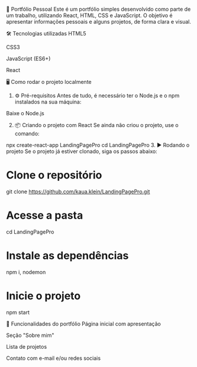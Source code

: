 💼 Portfólio Pessoal
Este é um portfólio simples desenvolvido como parte de um trabalho, utilizando React, HTML, CSS e JavaScript. O objetivo é apresentar informações pessoais e alguns projetos, de forma clara e visual.

🛠️ Tecnologias utilizadas
HTML5

CSS3

JavaScript (ES6+)

React


🖥️ Como rodar o projeto localmente
1. ⚙️ Pré-requisitos
Antes de tudo, é necessário ter o Node.js e o npm instalados na sua máquina:

Baixe o Node.js

2. 📦 Criando o projeto com React
Se ainda não criou o projeto, use o comando:

npx create-react-app LandingPagePro
cd LandingPagePro
3. ▶️ Rodando o projeto
Se o projeto já estiver clonado, siga os passos abaixo:

# Clone o repositório
git clone https://github.com/kaua.klein/LandingPagePro.git

# Acesse a pasta
cd LandingPagePro

# Instale as dependências
npm i, nodemon

# Inicie o projeto
npm start

📸 Funcionalidades do portfólio
Página inicial com apresentação

Seção "Sobre mim"

Lista de projetos

Contato com e-mail e/ou redes sociais
